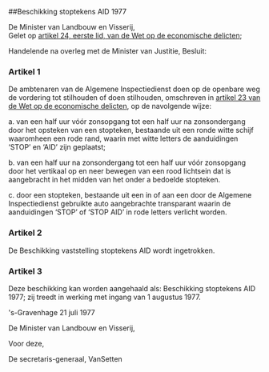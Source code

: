 <meta http-equiv='Content-Type' content='text/html; charset=utf-8' />

##Beschikking stoptekens AID 1977

De Minister van Landbouw en Visserij,  
Gelet op [artikel 24, eerste lid, van de Wet op de economische delicten](../../../../../../wet/wet/op/de/economische/delicten/BWBR0002063/README.md);

Handelende na overleg met de Minister van Justitie,
Besluit:    

### Artikel  1  

De ambtenaren van de Algemene Inspectiedienst doen op de openbare weg de vordering tot stilhouden of doen stilhouden, omschreven in [artikel 23 van de Wet op de economische delicten](../../../../../../wet/wet/op/de/economische/delicten/BWBR0002063/README.md), op de navolgende wijze: 

a. van een half uur vóór zonsopgang tot een half uur na zonsondergang door het opsteken van een stopteken, bestaande uit een ronde witte schijf waaromheen een rode rand, waarin met witte letters de aanduidingen ‘STOP’ en ‘AID’ zijn geplaatst;  

b. van een half uur na zonsondergang tot een half uur vóór zonsopgang door het vertikaal op en neer bewegen van een rood lichtsein dat is aangebracht in het midden van het onder a bedoelde stopteken.  

c. door een stopteken, bestaande uit een in of aan een door de Algemene Inspectiedienst gebruikte auto aangebrachte transparant waarin de aanduidingen ‘STOP’ of ‘STOP AID’ in rode letters verlicht worden.    

### Artikel  2  

De Beschikking vaststelling stoptekens AID wordt ingetrokken.  

### Artikel  3  

Deze beschikking kan worden aangehaald als: Beschikking stoptekens AID 1977; zij treedt in werking met ingang van 1 augustus 1977.  

's-Gravenhage 
21 juli 1977    

De 
Minister van Landbouw en Visserij, 

Voor deze, 

De 
secretaris-generaal, 
VanSetten    
